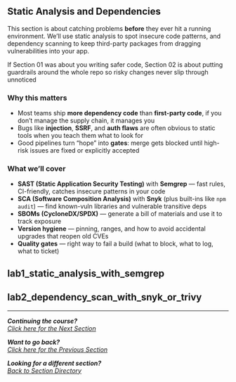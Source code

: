 ## Static Analysis and Dependencies
This section is about catching problems **before** they ever hit a running environment. We’ll use static analysis to spot insecure code patterns, and dependency scanning to keep third-party packages from dragging vulnerabilities into your app.

If Section 01 was about you writing safer code, Section 02 is about putting guardrails around the whole repo so risky changes never slip through unnoticed

### Why this matters
- Most teams ship **more dependency code** than **first-party code**, if you don’t manage the supply chain, it manages you
- Bugs like **injection**, **SSRF**, and **auth flaws** are often obvious to static tools when you teach them what to look for
- Good pipelines turn “hope” into **gates**: merge gets blocked until high-risk issues are fixed or explicitly accepted

### What we’ll cover
- **SAST (Static Application Security Testing)** with **Semgrep** — fast rules, CI-friendly, catches insecure patterns in your code
- **SCA (Software Composition Analysis)** with **Snyk** (plus built-ins like ``npm audit``) — find known-vuln libraries and vulnerable transitive deps
- **SBOMs (CycloneDX/SPDX)** — generate a bill of materials and use it to track exposure
- **Version hygiene** — pinning, ranges, and how to avoid accidental upgrades that reopen old CVEs
- **Quality gates** — right way to fail a build (what to block, what to log, what to ticket)


## lab1_static_analysis_with_semgrep

## lab2_dependency_scan_with_snyk_or_trivy


***                                                       

<b><i>Continuing the course?</b>
</br>
[Click here for the Next Section](/courseFiles/Section_03-ciCdAndSecretsManagement/secretsManagement.md)</i>

<b><i>Want to go back?</b>
</br>
[Click here for the Previous Section](/courseFiles/Section_01-secureCoding_Basics/secureCoding_Basics.md)

<b><i>Looking for a different section? </b></br>[Back to Section Directory](/coursenavigation.md)</i>
